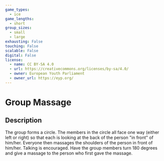 ```yaml
---
game_types:
  - ice
game_lengths:
  - short
group_sizes:
  - small
  - large
exhausting: False
touching: False
scalable: False
digital: False
license:
  - name: CC BY-SA 4.0
  - url: https://creativecommons.org/licenses/by-sa/4.0/
  - owner: European Youth Parliament
  - owner_url: https://eyp.org/
---
```

# Group Massage

## Description
The group forms a circle. The members in the circle all face one way (either left or right) so that each is looking at the back of the person "in front" of him/her. Everyone then massages the shoulders of the person in front of him/her. Talking is
encouraged. Have the group members turn 180 degrees and give a massage to the person who first gave the massage.
